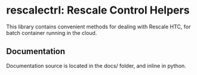 # rescalectrl: Rescale Control Helpers

This library contains convenient methods for dealing with Rescale
HTC, for batch container running in the cloud.

## Documentation

Documentation source is located in the docs/ folder, and inline in python.

